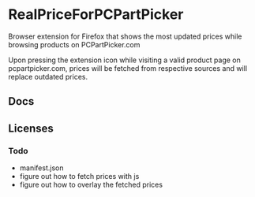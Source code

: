 # RealPriceForPCPartPicker
Browser extension for Firefox that shows the most updated prices while browsing products on PCPartPicker.com

Upon pressing the extension icon while visiting a valid product page on pcpartpicker.com, prices will be fetched from respective sources and will replace outdated prices.

## Docs

## Licenses


### Todo
- manifest.json
- figure out how to fetch prices with js
- figure out how to overlay the fetched prices